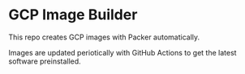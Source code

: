 # GCP Image Builder

This repo creates GCP images with Packer automatically.

Images are updated periotically with GitHub Actions to get the latest software preinstalled.
